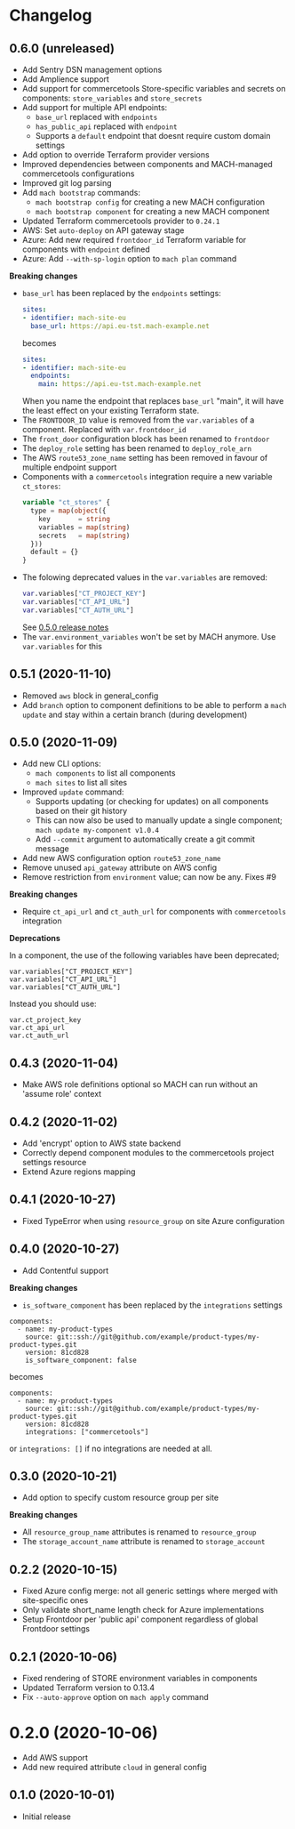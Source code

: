 # Changelog

## 0.6.0 (unreleased)
- Add Sentry DSN management options
- Add Amplience support
- Add support for commercetools Store-specific variables and secrets on components: `store_variables` and `store_secrets`
- Add support for multiple API endpoints:
    - `base_url` replaced with `endpoints`
    - `has_public_api` replaced with `endpoint`
    - Supports a `default` endpoint that doesnt require custom domain settings
- Add option to override Terraform provider versions
- Improved dependencies between components and MACH-managed commercetools configurations
- Improved git log parsing
- Add `mach bootstrap` commands:
    - `mach bootstrap config` for creating a new MACH configuration
    - `mach bootstrap component` for creating a new MACH component
- Updated Terraform commercetools provider to `0.24.1`
- AWS: Set `auto-deploy` on API gateway stage
- Azure: Add new required `frontdoor_id` Terraform variable for components with `endpoint` defined
- Azure: Add `--with-sp-login` option to `mach plan` command


**Breaking changes**

- `base_url` has been replaced by the `endpoints` settings:<br>
  ```yaml
  sites:
  - identifier: mach-site-eu
    base_url: https://api.eu-tst.mach-example.net
  ```
  becomes
  ```yaml
  sites:
  - identifier: mach-site-eu
    endpoints: 
      main: https://api.eu-tst.mach-example.net
  ```
  When you name the endpoint that replaces `base_url` "main", it will have the least effect on your existing Terraform state.
- The `FRONTDOOR_ID` value is removed from the `var.variables` of a component. Replaced with `var.frontdoor_id`
- The `front_door` configuration block has been renamed to `frontdoor`
- The `deploy_role` setting has been renamed to `deploy_role_arn`
- The AWS `route53_zone_name` setting has been removed in favour of multiple endpoint support
- Components with a `commercetools` integration require a new variable `ct_stores`:
  ```terraform
  variable "ct_stores" {
    type = map(object({
      key       = string
      variables = map(string)
      secrets   = map(string)
    }))
    default = {}
  }
  ```
- The folowing deprecated values in the `var.variables` are removed:
  ```terraform
  var.variables["CT_PROJECT_KEY"]
  var.variables["CT_API_URL"]
  var.variables["CT_AUTH_URL"]
  ```
  See [0.5.0 release notes](#050-2020-11-09)
- The `var.environment_variables` won't be set by MACH anymore. Use `var.variables` for this
  

## 0.5.1 (2020-11-10)
- Removed `aws` block in general_config
- Add `branch` option to component definitions to be able to perform a `mach update` and stay within a certain branch (during development)
  

## 0.5.0 (2020-11-09)
- Add new CLI options:
    - `mach components` to list all components
    - `mach sites` to list all sites
- Improved `update` command:
    - Supports updating (or checking for updates) on all components based on their git history
    - This can now also be used to manually update a single component; `mach update my-component v1.0.4`
    - Add `--commit` argument to automatically create a git commit message
- Add new AWS configuration option `route53_zone_name`
- Remove unused `api_gateway` attribute on AWS config
- Remove restriction from `environment` value; can now be any. Fixes #9

**Breaking changes**

- Require `ct_api_url` and `ct_auth_url` for components with `commercetools` integration

**Deprecations**

In a component, the use of the following variables have been deprecated;

```
var.variables["CT_PROJECT_KEY"]
var.variables["CT_API_URL"]
var.variables["CT_AUTH_URL"]
```

Instead you should use:

```
var.ct_project_key
var.ct_api_url
var.ct_auth_url
```

## 0.4.3 (2020-11-04)
- Make AWS role definitions optional so MACH can run without an 'assume role' context


## 0.4.2 (2020-11-02)
- Add 'encrypt' option to AWS state backend
- Correctly depend component modules to the commercetools project settings resource
- Extend Azure regions mapping
  

## 0.4.1 (2020-10-27)
- Fixed TypeError when using `resource_group` on site Azure configuration


## 0.4.0 (2020-10-27)
- Add Contentful support

**Breaking changes**

- `is_software_component` has been replaced by the `integrations` settings

```
components:
  - name: my-product-types
    source: git::ssh://git@github.com/example/product-types/my-product-types.git
    version: 81cd828
    is_software_component: false
```

becomes

```
components:
  - name: my-product-types
    source: git::ssh://git@github.com/example/product-types/my-product-types.git
    version: 81cd828
    integrations: ["commercetools"]
```

or `integrations: []` if no integrations are needed at all.


## 0.3.0 (2020-10-21)
- Add option to specify custom resource group per site
  
**Breaking changes**

- All `resource_group_name` attributes is renamed to `resource_group`
- The `storage_account_name` attribute is renamed to `storage_account`


## 0.2.2 (2020-10-15)
- Fixed Azure config merge: not all generic settings where merged with site-specific ones
- Only validate short_name length check for Azure implementations
- Setup Frontdoor per 'public api' component regardless of global Frontdoor settings


## 0.2.1 (2020-10-06)
- Fixed rendering of STORE environment variables in components
- Updated Terraform version to 0.13.4
- Fix `--auto-approve` option on `mach apply` command


0.2.0 (2020-10-06)
=================
- Add AWS support
- Add new required attribute `cloud` in general config
  

## 0.1.0 (2020-10-01)
- Initial release
